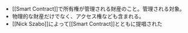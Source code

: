 - [[Smart Contract]]で所有権が管理される財産のこと。管理される対象。
- 物理的な財産だけでなく、アクセス権なども含まれる。
- [[Nick Szabo]]によって[[Smart Contract]]とともに提唱された

